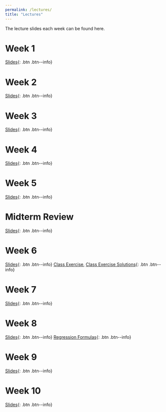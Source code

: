 ```yaml
---
permalink: /lectures/
title: "Lectures"
---
```


The lecture slides each week can be found here. 

# Week 1 
[Slides](https://stevebholt.github.io/rpad316/assets/documents/week1.pdf){: .btn .btn--info}

# Week 2 
[Slides](https://stevebholt.github.io/rpad316/assets/documents/week2.pdf){: .btn .btn--info}

# Week 3 
[Slides](https://stevebholt.github.io/rpad316/assets/documents/week3.pdf){: .btn .btn--info}

# Week 4 
[Slides](https://stevebholt.github.io/rpad316/assets/documents/week4.pdf){: .btn .btn--info}

# Week 5 
[Slides](https://stevebholt.github.io/rpad316/assets/documents/week5.pdf){: .btn .btn--info}

# Midterm Review 
[Slides](https://stevebholt.github.io/rpad316/assets/documents/review.pdf){: .btn .btn--info}

# Week 6 
[Slides](https://stevebholt.github.io/rpad316/assets/documents/week6.pdf){: .btn .btn--info} [Class Exercise](https://stevebholt.github.io/rpad316/assets/documents/Class_exercise.docx), [Class Exercise Solutions](https://stevebholt.github.io/rpad316/assets/documents/Class_exercise_solutions.pdf){: .btn .btn--info}

# Week 7 
[Slides](https://stevebholt.github.io/rpad316/assets/documents/week7.pdf){: .btn .btn--info}

# Week 8 
[Slides](https://stevebholt.github.io/rpad316/assets/documents/linear_regression.pdf){: .btn .btn--info} [Regression Formulas](https://stevebholt.github.io/rpad316/assets/documents/formulas.pdf){: .btn .btn--info}

# Week 9 
[Slides](https://stevebholt.github.io/rpad316/assets/documents/multivariate_regression.pdf){: .btn .btn--info}

# Week 10 
[Slides](https://stevebholt.github.io/rpad316/assets/documents/week10.pdf){: .btn .btn--info}